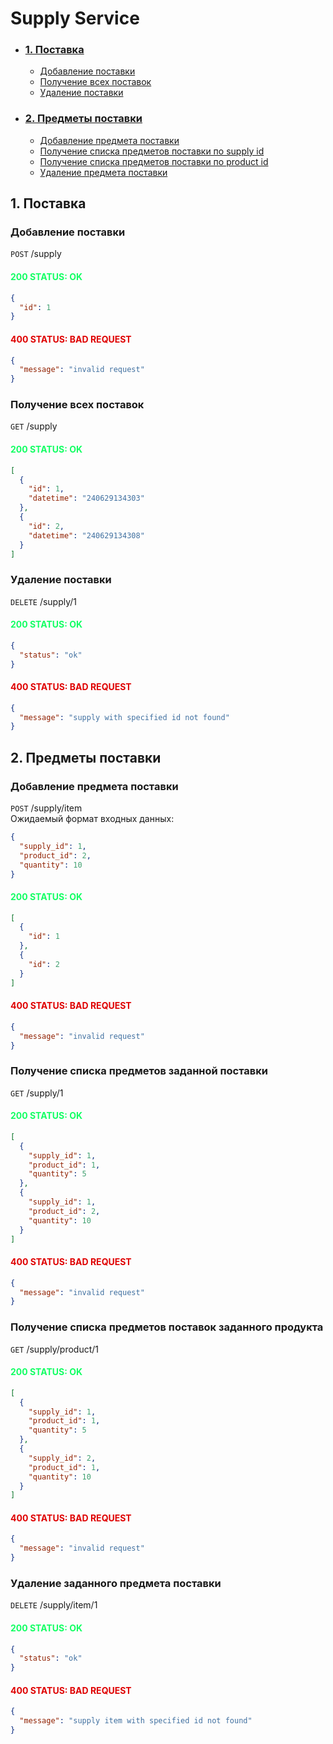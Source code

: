 # Supply Service

- ### [1. Поставка](#1-поставка)
    - [Добавление поставки](#добавление-поставки)
    - [Получение всех поставок](#получение-всех-поставок)
    - [Удаление поставки](#удаление-поставки)
- ### [2. Предметы поставки](#2-предметы-поставки)
    - [Добавление предмета поставки](#добавление-предмета-поставки)
    - [Получение списка предметов поставки по supply id](#получение-списка-предметов-заданной-поставки)
    - [Получение списка предметов поставки по product id](#получение-списка-предметов-поставок-заданного-продукта)
    - [Удаление предмета поставки](#удаление-заданного-предмета-поставки)

## 1. Поставка

### Добавление поставки

`POST` /supply<br>

#### <span style="color:#12ff63">200 STATUS: OK

```json
{
  "id": 1
}
```

#### <span style="color:#df0000">400 STATUS: BAD REQUEST

```json
{
  "message": "invalid request"
}
```

### Получение всех поставок

`GET` /supply<br>

#### <span style="color:#12ff63">200 STATUS: OK

```json
[
  {
    "id": 1,
    "datetime": "240629134303"
  },
  {
    "id": 2,
    "datetime": "240629134308"
  }
]
```

### Удаление поставки

`DELETE` /supply/1<br>

#### <span style="color:#12ff63">200 STATUS: OK

```json
{
  "status": "ok"
}
```

#### <span style="color:#df0000">400 STATUS: BAD REQUEST

```json
{
  "message": "supply with specified id not found"
}
```

## 2. Предметы поставки

### Добавление предмета поставки

`POST` /supply/item<br>
Ожидаемый формат входных данных:

```json
{
  "supply_id": 1,
  "product_id": 2,
  "quantity": 10
}
```

#### <span style="color:#12ff63">200 STATUS: OK

```json
[
  {
    "id": 1
  },
  {
    "id": 2
  }
]
```

#### <span style="color:#df0000">400 STATUS: BAD REQUEST

```json
{
  "message": "invalid request"
}
```

### Получение списка предметов заданной поставки

`GET` /supply/1<br>

#### <span style="color:#12ff63">200 STATUS: OK

```json
[
  {
    "supply_id": 1,
    "product_id": 1,
    "quantity": 5
  },
  {
    "supply_id": 1,
    "product_id": 2,
    "quantity": 10
  }
]
```

#### <span style="color:#df0000">400 STATUS: BAD REQUEST

```json
{
  "message": "invalid request"
}
```

### Получение списка предметов поставок заданного продукта

`GET` /supply/product/1<br>

#### <span style="color:#12ff63">200 STATUS: OK

```json
[
  {
    "supply_id": 1,
    "product_id": 1,
    "quantity": 5
  },
  {
    "supply_id": 2,
    "product_id": 1,
    "quantity": 10
  }
]
```

#### <span style="color:#df0000">400 STATUS: BAD REQUEST

```json
{
  "message": "invalid request"
}
```

### Удаление заданного предмета поставки

`DELETE` /supply/item/1<br>

#### <span style="color:#12ff63">200 STATUS: OK

```json
{
  "status": "ok"
}
```

#### <span style="color:#df0000">400 STATUS: BAD REQUEST

```json
{
  "message": "supply item with specified id not found"
}
```
